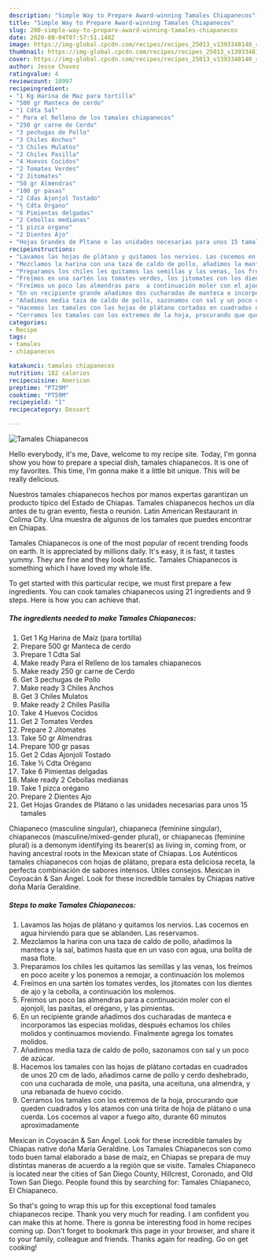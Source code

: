 ```yaml
---
description: "Simple Way to Prepare Award-winning Tamales Chiapanecos"
title: "Simple Way to Prepare Award-winning Tamales Chiapanecos"
slug: 200-simple-way-to-prepare-award-winning-tamales-chiapanecos
date: 2020-08-04T07:57:51.148Z
image: https://img-global.cpcdn.com/recipes/recipes_25013_v1393348140_receta_foto_00025013/751x532cq70/tamales-chiapanecos-foto-principal.jpg
thumbnail: https://img-global.cpcdn.com/recipes/recipes_25013_v1393348140_receta_foto_00025013/751x532cq70/tamales-chiapanecos-foto-principal.jpg
cover: https://img-global.cpcdn.com/recipes/recipes_25013_v1393348140_receta_foto_00025013/751x532cq70/tamales-chiapanecos-foto-principal.jpg
author: Jesse Chavez
ratingvalue: 4
reviewcount: 10997
recipeingredient:
- "1 Kg Harina de Maz para tortilla"
- "500 gr Manteca de cerdo"
- "1 Cdta Sal"
- " Para el Relleno de los tamales chiapanecos"
- "250 gr carne de Cerdo"
- "3 pechugas de Pollo"
- "3 Chiles Anchos"
- "3 Chiles Mulatos"
- "2 Chiles Pasilla"
- "4 Huevos Cocidos"
- "2 Tomates Verdes"
- "2 Jitomates"
- "50 gr Almendras"
- "100 gr pasas"
- "2 Cdas Ajonjol Tostado"
- "½ Cdta Organo"
- "6 Pimientas delgadas"
- "2 Cebollas medianas"
- "1 pizca organo"
- "2 Dientes Ajo"
- "Hojas Grandes de Pltano o las unidades necesarias para unos 15 tamales"
recipeinstructions:
- "Lavamos las hojas de plátano y quitamos los nervios. Las cocemos en agua hirviendo para que se ablanden. Las  reservamos."
- "Mezclamos la harina con una taza de caldo de pollo, añadimos la manteca y la sal, batimos hasta que en un vaso con agua, una bolita de masa flote."
- "Preparamos los chiles les quitamos las semillas y las venas, los freímos en poco aceite y los ponemos a remojar,  a continuación los molemos"
- "Freímos en una sartén los tomates verdes, los jitomates con los dientes de ajo y la cebolla, a continuación los molemos."
- "Freímos un poco las almendras para  a continuación moler con el ajonjolí, las pasitas, el orégano, y las pimientas."
- "En un recipiente grande añadimos dos cucharadas de manteca e incorporamos las especias molidas, después echamos los chiles molidos y continuamos moviendo. Finalmente agrega los tomates molidos."
- "Añadimos media taza de caldo de pollo, sazonamos con sal y un poco de azúcar."
- "Hacemos los tamales con las hojas de plátano cortadas en cuadrados de unos 20 cm de lado, añadimos carne de pollo y cerdo deshebrado, con una cucharada de mole, una pasita, una aceituna, una almendra, y una rebanada de huevo cocido."
- "Cerramos los tamales con los extremos de la hoja, procurando que queden cuadrados y los atamos con una tirita de hoja de plátano o una cuerda. Los cocemos al vapor a fuego alto, durante 60 minutos  aproximadamente"
categories:
- Recipe
tags:
- tamales
- chiapanecos

katakunci: tamales chiapanecos 
nutrition: 182 calories
recipecuisine: American
preptime: "PT29M"
cooktime: "PT59M"
recipeyield: "1"
recipecategory: Dessert

---
```



![Tamales Chiapanecos](https://img-global.cpcdn.com/recipes/recipes_25013_v1393348140_receta_foto_00025013/751x532cq70/tamales-chiapanecos-foto-principal.jpg)

Hello everybody, it's me, Dave, welcome to my recipe site. Today, I'm gonna show you how to prepare a special dish, tamales chiapanecos. It is one of my favorites. This time, I'm gonna make it a little bit unique. This will be really delicious.

Nuestros tamales chiapanecos hechos por manos expertas garantizan un producto típico del Estado de Chiapas. Tamales chiapanecos hechos un día antes de tu gran evento, fiesta o reunión. Latin American Restaurant in Colima City. Una muestra de algunos de los tamales que puedes encontrar en Chiapas.

Tamales Chiapanecos is one of the most popular of recent trending foods on earth. It is appreciated by millions daily. It's easy, it is fast, it tastes yummy. They are fine and they look fantastic. Tamales Chiapanecos is something which I have loved my whole life.


To get started with this particular recipe, we must first prepare a few ingredients. You can cook tamales chiapanecos using 21 ingredients and 9 steps. Here is how you can achieve that.

<!--inarticleads1-->

##### The ingredients needed to make Tamales Chiapanecos:

1. Get 1 Kg Harina de Maíz (para tortilla)
1. Prepare 500 gr Manteca de cerdo
1. Prepare 1 Cdta Sal
1. Make ready  Para el Relleno de los tamales chiapanecos
1. Make ready 250 gr carne de Cerdo
1. Get 3 pechugas de Pollo
1. Make ready 3 Chiles Anchos
1. Get 3 Chiles Mulatos
1. Make ready 2 Chiles Pasilla
1. Take 4 Huevos Cocidos
1. Get 2 Tomates Verdes
1. Prepare 2 Jitomates
1. Take 50 gr Almendras
1. Prepare 100 gr pasas
1. Get 2 Cdas Ajonjolí Tostado
1. Take ½ Cdta Orégano
1. Take 6 Pimientas delgadas
1. Make ready 2 Cebollas medianas
1. Take 1 pizca orégano
1. Prepare 2 Dientes Ajo
1. Get Hojas Grandes de Plátano o las unidades necesarias para unos 15 tamales


Chiapaneco (masculine singular), chiapaneca (feminine singular), chiapanecos (masculine/mixed-gender plural), or chiapanecas (feminine plural) is a demonym identifying its bearer(s) as living in, coming from, or having ancestral roots in the Mexican state of Chiapas. Los Auténticos tamales chiapanecos con hojas de plátano, prepara esta deliciosa receta, la perfecta combinación de sabores intensos. Útiles consejos. Mexican in Coyoacán &amp; San Ángel. Look for these incredible tamales by Chiapas native doña María Geraldine. 

<!--inarticleads2-->

##### Steps to make Tamales Chiapanecos:

1. Lavamos las hojas de plátano y quitamos los nervios. Las cocemos en agua hirviendo para que se ablanden. Las  reservamos.
1. Mezclamos la harina con una taza de caldo de pollo, añadimos la manteca y la sal, batimos hasta que en un vaso con agua, una bolita de masa flote.
1. Preparamos los chiles les quitamos las semillas y las venas, los freímos en poco aceite y los ponemos a remojar,  a continuación los molemos
1. Freímos en una sartén los tomates verdes, los jitomates con los dientes de ajo y la cebolla, a continuación los molemos.
1. Freímos un poco las almendras para  a continuación moler con el ajonjolí, las pasitas, el orégano, y las pimientas.
1. En un recipiente grande añadimos dos cucharadas de manteca e incorporamos las especias molidas, después echamos los chiles molidos y continuamos moviendo. Finalmente agrega los tomates molidos.
1. Añadimos media taza de caldo de pollo, sazonamos con sal y un poco de azúcar.
1. Hacemos los tamales con las hojas de plátano cortadas en cuadrados de unos 20 cm de lado, añadimos carne de pollo y cerdo deshebrado, con una cucharada de mole, una pasita, una aceituna, una almendra, y una rebanada de huevo cocido.
1. Cerramos los tamales con los extremos de la hoja, procurando que queden cuadrados y los atamos con una tirita de hoja de plátano o una cuerda. Los cocemos al vapor a fuego alto, durante 60 minutos  aproximadamente


Mexican in Coyoacán &amp; San Ángel. Look for these incredible tamales by Chiapas native doña María Geraldine. Los Tamales Chiapanecos son como todo buen tamal elaborado a base de maíz, en Chiapas se prepara de muy distintas maneras de acuerdo a la región que se visite. Tamales Chiapaneco is located near the cities of San Diego County, Hillcrest, Coronado, and Old Town San Diego. People found this by searching for: Tamales Chiapaneco, El Chiapaneco. 

So that's going to wrap this up for this exceptional food tamales chiapanecos recipe. Thank you very much for reading. I am confident you can make this at home. There is gonna be interesting food in home recipes coming up. Don't forget to bookmark this page in your browser, and share it to your family, colleague and friends. Thanks again for reading. Go on get cooking!
